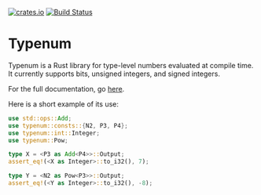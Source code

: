 [![crates.io](https://img.shields.io/crates/v/typenum.svg)](https://crates.io/crates/typenum)
[![Build Status](https://travis-ci.org/paholg/typenum.svg?branch=master)](https://travis-ci.org/paholg/typenum)

Typenum
=====

Typenum is a Rust library for type-level numbers evaluated at compile time. It currently
supports bits, unsigned integers, and signed integers.

For the full documentation, go [here](http://paholg.com/typenum).

Here is a short example of its use:

```rust
use std::ops::Add;
use typenum::consts::{N2, P3, P4};
use typenum::int::Integer;
use typenum::Pow;

type X = <P3 as Add<P4>>::Output;
assert_eq!(<X as Integer>::to_i32(), 7);

type Y = <N2 as Pow<P3>>::Output;
assert_eq!(<Y as Integer>::to_i32(), -8);
```
